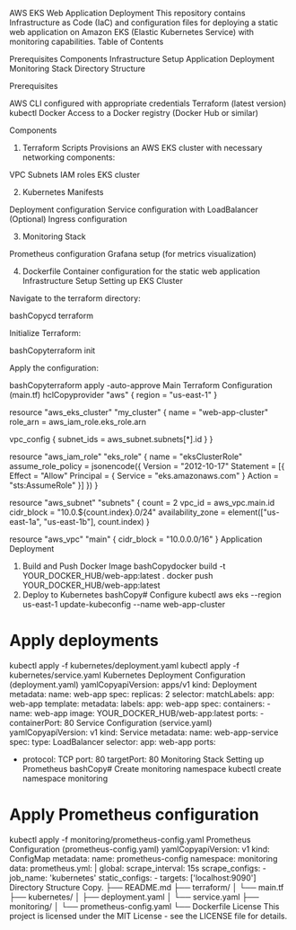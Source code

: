 AWS EKS Web Application Deployment
This repository contains Infrastructure as Code (IaC) and configuration files for deploying a static web application on Amazon EKS (Elastic Kubernetes Service) with monitoring capabilities.
Table of Contents

Prerequisites
Components
Infrastructure Setup
Application Deployment
Monitoring Stack
Directory Structure

Prerequisites

AWS CLI configured with appropriate credentials
Terraform (latest version)
kubectl
Docker
Access to a Docker registry (Docker Hub or similar)

Components
1. Terraform Scripts
Provisions an AWS EKS cluster with necessary networking components:

VPC
Subnets
IAM roles
EKS cluster

2. Kubernetes Manifests

Deployment configuration
Service configuration with LoadBalancer
(Optional) Ingress configuration

3. Monitoring Stack

Prometheus configuration
Grafana setup (for metrics visualization)

4. Dockerfile
Container configuration for the static web application
Infrastructure Setup
Setting up EKS Cluster

Navigate to the terraform directory:

bashCopycd terraform

Initialize Terraform:

bashCopyterraform init

Apply the configuration:

bashCopyterraform apply -auto-approve
Main Terraform Configuration (main.tf)
hclCopyprovider "aws" {
  region = "us-east-1"
}

resource "aws_eks_cluster" "my_cluster" {
  name     = "web-app-cluster"
  role_arn = aws_iam_role.eks_role.arn

  vpc_config {
    subnet_ids = aws_subnet.subnets[*].id
  }
}

resource "aws_iam_role" "eks_role" {
  name = "eksClusterRole"
  assume_role_policy = jsonencode({
    Version = "2012-10-17"
    Statement = [{
      Effect = "Allow"
      Principal = { Service = "eks.amazonaws.com" }
      Action = "sts:AssumeRole"
    }]
  })
}

resource "aws_subnet" "subnets" {
  count             = 2
  vpc_id            = aws_vpc.main.id
  cidr_block        = "10.0.${count.index}.0/24"
  availability_zone = element(["us-east-1a", "us-east-1b"], count.index)
}

resource "aws_vpc" "main" {
  cidr_block = "10.0.0.0/16"
}
Application Deployment
1. Build and Push Docker Image
bashCopydocker build -t YOUR_DOCKER_HUB/web-app:latest .
docker push YOUR_DOCKER_HUB/web-app:latest
2. Deploy to Kubernetes
bashCopy# Configure kubectl
aws eks --region us-east-1 update-kubeconfig --name web-app-cluster

# Apply deployments
kubectl apply -f kubernetes/deployment.yaml
kubectl apply -f kubernetes/service.yaml
Kubernetes Deployment Configuration (deployment.yaml)
yamlCopyapiVersion: apps/v1
kind: Deployment
metadata:
  name: web-app
spec:
  replicas: 2
  selector:
    matchLabels:
      app: web-app
  template:
    metadata:
      labels:
        app: web-app
    spec:
      containers:
      - name: web-app
        image: YOUR_DOCKER_HUB/web-app:latest
        ports:
        - containerPort: 80
Service Configuration (service.yaml)
yamlCopyapiVersion: v1
kind: Service
metadata:
  name: web-app-service
spec:
  type: LoadBalancer
  selector:
    app: web-app
  ports:
  - protocol: TCP
    port: 80
    targetPort: 80
Monitoring Stack
Setting up Prometheus
bashCopy# Create monitoring namespace
kubectl create namespace monitoring

# Apply Prometheus configuration
kubectl apply -f monitoring/prometheus-config.yaml
Prometheus Configuration (prometheus-config.yaml)
yamlCopyapiVersion: v1
kind: ConfigMap
metadata:
  name: prometheus-config
  namespace: monitoring
data:
  prometheus.yml: |
    global:
      scrape_interval: 15s
    scrape_configs:
      - job_name: 'kubernetes'
        static_configs:
          - targets: ['localhost:9090']
Directory Structure
Copy.
├── README.md
├── terraform/
│   └── main.tf
├── kubernetes/
│   ├── deployment.yaml
│   └── service.yaml
├── monitoring/
│   └── prometheus-config.yaml
└── Dockerfile
License
This project is licensed under the MIT License - see the LICENSE file for details.
